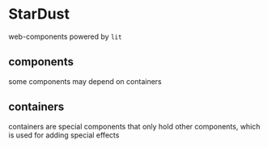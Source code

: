 # StarDust

web-components powered by `lit`

## components

some components may depend on containers

## containers

containers are special components that only hold other components, which is used for adding special effects
